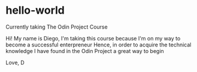 # hello-world
Currently taking The Odin Project Course

Hi! My name is Diego, I'm taking this course because I'm on my way to become a successful enterpreneur 
Hence, in order to acquire the technical knowledge I have found in the Odin Project a great way to begin 

Love, D
